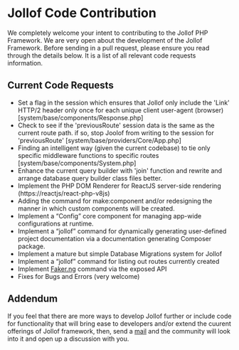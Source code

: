 # Jollof Code Contribution

We completely welcome your intent to contributing to the Jollof PHP Framework. We are very open about the development of the Jollof Framework. Before sending in a pull request, please ensure you read through the details below. It is a list of all relevant code requests information.

## Current Code Requests 

- Set a flag in the session which ensures that Jollof only include the 'Link' HTTP/2 header only once for each unique client user-agent (browser) [system/base/components/Response.php]
- Check to see if the 'previousRoute' session data is the same as the current route path. if so, stop Joolof from writing to the session for 'previousRoute' [system/base/providers/Core/App.php]
- Finding an intelligent way (given the current codebase) to tie only specific middleware functions to specific routes [system/base/components/System.php]
- Enhance the current query builder with 'join' function and rewrite and arrange database query builder class files better.
- Implement the PHP DOM Renderer for ReactJS server-side rendering (https://reactjs/react-php-v8js)
- Adding the command for make:component and/or redesigning the manner in which custom components will be created.
- Implement a <q>Config</q> core component for managing app-wide configurations at runtime.
- Implement a <q>jollof</q> command for dynamically generating user-defined project documentation via a documentation generating Composer package.  
- Implement a mature but simple Database Migrations system for Jollof
- Implement a <q>jollof</q> command for listing out routes currently created
- Implement [Faker.ng](https://faker.abujadevmeetup.com/) command via the exposed API
- Fixes for Bugs and Errors (very welcome)

## Addendum

If you feel that there are more ways to develop Jollof further or include code for functionality that will bring ease to developers and/or extend the cuurent offerings of Jollof framework, then, send a [mail](mailto:isocroft@gmail.com) and the community will look into it and open up a discussion with you.
